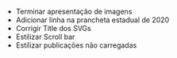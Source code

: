 - Terminar apresentação de imagens
- Adicionar linha na prancheta estadual de 2020
- Corrigir Title dos SVGs
- Estilizar Scroll bar
- Estilizar publicações não carregadas
